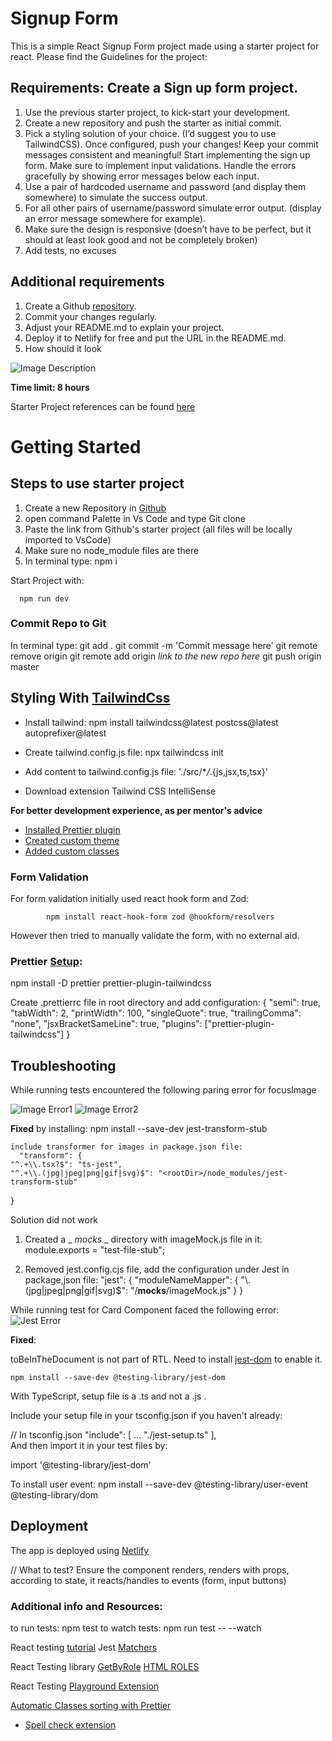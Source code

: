 # Signup Form

This is a simple React Signup Form project made using a starter project for react.
Please find the Guidelines for the project:

## Requirements: Create a Sign up form project.

1. Use the previous starter project, to kick-start your development.
2. Create a new repository and push the starter as initial commit.
3. Pick a styling solution of your choice. (I’d suggest you to use TailwindCSS). Once configured, push your changes! Keep your commit messages consistent and meaningful!
   Start implementing the sign up form. Make sure to implement input validations. Handle the errors gracefully by showing error messages below each input.
4. Use a pair of hardcoded username and password (and display them somewhere) to simulate the success output.
5. For all other pairs of username/password simulate error output. (display an error message somewhere for example).
6. Make sure the design is responsive (doesn’t have to be perfect, but it should at least look good and not be completely broken)
7. Add tests, no excuses

## Additional requirements

1. Create a Github [repository](https://github.com/).
2. Commit your changes regularly.
3. Adjust your README.md to explain your project.
4. Deploy it to Netlify for free and put the URL in the README.md.
5. How should it look

![Image Description](./src/assets/form-output.png)

**Time limit: 8 hours**

Starter Project references can be found [here](https://github.com/aimansae/react-starter-project)

# Getting Started

## Steps to use starter project

1. Create a new Repository in [Github](https://github.com/aimansae/react-signup-form)
2. open command Palette in Vs Code and type Git clone
3. Paste the link from Github's starter project (all files will be locally imported to VsCode)
4. Make sure no node_module files are there
5. In terminal type:
   npm i

Start Project with:

      npm run dev

### Commit Repo to Git

In terminal type:
git add .
git commit -m 'Commit message here'
git remote remove origin
git remote add origin _link to the new repo here_
git push origin master

## Styling With [TailwindCss](https://tailwindcss.com/docs/guides/vite)

- Install tailwind:
  npm install tailwindcss@latest postcss@latest autoprefixer@latest

- Create tailwind.config.js file:
  npx tailwindcss init

- Add content to tailwind.config.js file:
  './src/\*_/_.{js,jsx,ts,tsx}'

- Download extension Tailwind CSS IntelliSense

**For better development experience, as per
mentor's advice**

- [Installed Prettier plugin](https://tailwindcss.com/docs/editor-setup#automatic-class-sorting-with-prettier)
- [Created custom theme](https://tailwindcss.com/docs/theme)
- [Added custom classes](https://tailwindcss.com/docs/adding-custom-styles)

### Form Validation

For form validation initially used react hook form and Zod:

            npm install react-hook-form zod @hookform/resolvers

However then tried to manually validate the form, with no external aid.            

### Prettier [Setup](https://github.com/tailwindlabs/prettier-plugin-tailwindcss):

npm install -D prettier prettier-plugin-tailwindcss

Create .prettierrc file in root directory and add configuration:
{
"semi": true,
"tabWidth": 2,
"printWidth": 100,
"singleQuote": true,
"trailingComma": "none",
"jsxBracketSameLine": true,
"plugins": ["prettier-plugin-tailwindcss"]
}

## Troubleshooting

While running tests encountered the following paring error for focusImage

![Image Error1](./src//assets/image-error1.PNG)
![Image Error2](./src//assets/image-error1.PNG)

**Fixed** by installing:
npm install --save-dev jest-transform-stub

    include transformer for images in package.json file:
      "transform": {
    "^.+\\.tsx?$": "ts-jest",
    "^.+\\.(jpg|jpeg|png|gif|svg)$": "<rootDir>/node_modules/jest-transform-stub"

}

Solution did not work

1. Created a \_ _mocks_ \_ directory with imageMock.js file in it:
   module.exports = "test-file-stub";

2. Removed jest.config.cjs file, add the configuration under Jest in package,json file:
   "jest": {
   "moduleNameMapper": {
   "\\.(jpg|jpeg|png|gif|svg)$": "<rootDir>/**mocks**/imageMock.js"
   }
   }

While running test for Card Component faced the following error:
![Jest Error](./src//assets/tobeindoc.PNG)

**Fixed**:

toBeInTheDocument is not part of RTL. Need to install [jest-dom](https://github.com/testing-library/jest-dom/) to enable it.

    npm install --save-dev @testing-library/jest-dom

With TypeScript, setup file is a .ts and not a .js .

Include your setup file in your tsconfig.json if you haven't already:

// In tsconfig.json
"include": [
...
"./jest-setup.ts"
],  
And then import it in your test files by:

import '@testing-library/jest-dom'

To install user event:
npm install --save-dev @testing-library/user-event @testing-library/dom

## Deployment

The app is deployed using [Netlify](https://as-react-signup-form.netlify.app/)

// What to test? Ensure the component renders, renders with props, according to state, it reacts/handles to events (form, input buttons)

### Additional info and Resources:

to run tests: npm test
to watch tests: npm run test -- --watch

React testing [tutorial](https://www.youtube.com/watch?v=2TkpBziqkRA&list=PLC3y8-rFHvwirqe1KHFCHJ0RqNuN61SJd&index=11)
Jest [Matchers](https://jestjs.io/docs/using-matchers)

React Testing library [GetByRole](https://testing-library.com/docs/queries/byrole)
[HTML ROLES](https://www.w3.org/TR/html-aria/#docconformance)

React Testing [Playground Extension](https://chromewebstore.google.com/detail/testing-playground/hejbmebodbijjdhflfknehhcgaklhano)

[Automatic Classes sorting with Prettier](https://tailwindcss.com/docs/editor-setup#automatic-class-sorting-with-prettier)

- [Spell check extension](https://marketplace.visualstudio.com/items?itemName=streetsidesoftware.code-spell-checker)